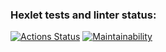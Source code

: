 ### Hexlet tests and linter status:
[![Actions Status](https://github.com/iklove2/frontend-project-lvl1/workflows/hexlet-check/badge.svg?branch=)](https://github.com/iklove2/frontend-project-lvl1/actions?query=branch:)
[![Maintainability](https://api.codeclimate.com/v1/badges/3b0b57529e3d8f3eee0a/maintainability)](https://codeclimate.com/github/iklove2/frontend-project-lvl1/maintainability)